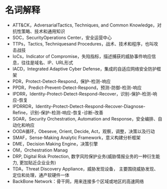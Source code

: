# 名词解释

- ATT&CK，AdversarialTactics, Techniques, and Common Knowledge，对抗性策略、技术和通用知识
- SOC，SecurityOperations Center，安全运营中心
- TTPs，Tactics, Techniquesand Procedures，战术、技术和程序，也叫攻击战技
- IoCs，Indicator of Compromise，失陷指标，描述捕获的威胁事件响应信息，往往是域名、IP、URL形式
- IACD，Integrated Adaptive Cyber Defense，集成的自适应网络安全防护框架
- PDR，Protect-Detect-Respond，保护-检测-响应
- PPDR，Predict-Prevent-Detect-Respond，预测-防御-检测-响应
- IPDRR，Identity-Protect-Detect-Respond-Recover，识别-保护-检测-响应-恢复
- IPDRRDR，Identity-Protect-Detect-Respond-Recover-Diagnose-Refine，识别-保护-检测-响应-恢复-诊断-改善
- SOAR，Security Orchestration, Automation and Response，安全编排、自动化和响应
- OODA循环，Obeseve, Orient, Decide, Act，观察，调整，决策以及行动
- SMAF，Sense-Making Analytic Framework，意义构建分析框架
- DME，Decision Making Engine，决策引擎
- OM，Orchestration Manag
- DRP, Digital Risk Protection, 数字风险保护业务(威胁情报业务的一种衍生能力, 更加贴近企业业务)  
- TDA，Threat Discovery Appliance，威胁发现设备， 主要围绕威胁发现、定位和处理，通产软硬件一体
- BackBone Network：骨干网，用来连接多个区域或地区的高速网络